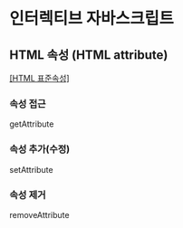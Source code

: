 # 인터렉티브 자바스크립트
## HTML 속성 (HTML attribute)

[[HTML 표준속성]](https://html.spec.whatwg.org/#attributes-3)

### 속성 접근
getAttribute

### 속성 추가(수정)
setAttribute

### 속성 제거
removeAttribute
